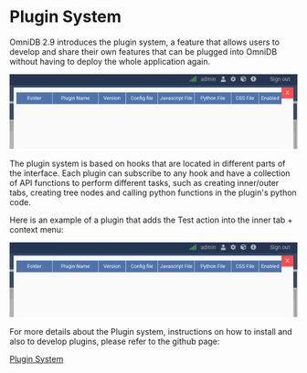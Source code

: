 # Plugin System

OmniDB 2.9 introduces the plugin system, a feature that allows users to develop and
share their own features that can be plugged into OmniDB without having to deploy
the whole application again.

![](https://raw.githubusercontent.com/OmniDB/doc/master/img/image_194.png)

The plugin system is based on hooks that are located in different parts of the
interface. Each plugin can subscribe to any hook and have a collection of API
functions to perform different tasks, such as creating inner/outer tabs, creating
tree nodes and calling python functions in the plugin's python code.

Here is an example of a plugin that adds the Test action into the inner tab +
context menu:

![](https://raw.githubusercontent.com/OmniDB/doc/master/img/image_194.png)

For more details about the Plugin system, instructions on how to install and also
to develop plugins, please refer to the github page:

[Plugin System](https://github.com/OmniDB/plugins)
